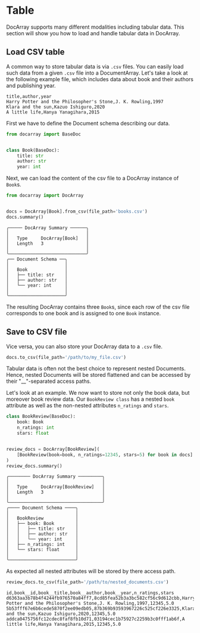 # Table

DocArray supports many different modalities including tabular data.
This section will show you how to load and handle tabular data in DocArray.

## Load CSV table

A common way to store tabular data is via `.csv` files.
You can easily load such data from a given `.csv` file into a DocumentArray. 
Let's take a look at the following example file, which includes data about book and their authors and publishing year.

```text
title,author,year
Harry Potter and the Philosopher's Stone,J. K. Rowling,1997
Klara and the sun,Kazuo Ishiguro,2020
A little life,Hanya Yanagihara,2015
```

First we have to define the Document schema describing our data.
```python
from docarray import BaseDoc


class Book(BaseDoc):
    title: str
    author: str
    year: int
```
Next, we can load the content of the csv file to a DocArray instance of `Book`s.
```python
from docarray import DocArray


docs = DocArray[Book].from_csv(file_path='books.csv')
docs.summary()
```
``` { .text .no-copy }
╭───── DocArray Summary ──────╮
│                             │
│   Type     DocArray[Book]   │
│   Length   3                │
│                             │
╰─────────────────────────────╯
╭── Document Schema ──╮
│                     │
│   Book              │
│   ├── title: str    │
│   ├── author: str   │
│   └── year: int     │
│                     │
╰─────────────────────╯
```
The resulting DocArray contains three `Book`s, since each row of the csv file corresponds to one book and is assigned to one `Book` instance.


## Save to CSV file

Vice versa, you can also store your DocArray data to a `.csv` file.
```python
docs.to_csv(file_path='/path/to/my_file.csv')
```

Tabular data is often not the best choice to represent nested Documents. Hence, nested Documents will be stored flattened and can be accessed by their "__"-separated access paths.

Let's look at an example. We now want to store not only the book data, but moreover book review data. Our `BookReview class` has a nested `book` attribute as well as the non-nested attributes `n_ratings` and `stars`.

```python
class BookReview(BaseDoc):
    book: Book
    n_ratings: int
    stars: float


review_docs = DocArray[BookReview](
    [BookReview(book=book, n_ratings=12345, stars=5) for book in docs]
)
review_docs.summary()
```
``` { .text .no-copy}
╭──────── DocArray Summary ─────────╮
│                                   │
│   Type     DocArray[BookReview]   │
│   Length   3                      │
│                                   │
╰───────────────────────────────────╯
╭──── Document Schema ────╮
│                         │
│   BookReview            │
│   ├── book: Book        │
│   │   ├── title: str    │
│   │   ├── author: str   │
│   │   └── year: int     │
│   ├── n_ratings: int    │
│   └── stars: float      │
│                         │
╰─────────────────────────╯
```
As expected all nested attributes will be stored by there access path.
```python
review_docs.to_csv(file_path='/path/to/nested_documents.csv')
```
``` { .text .no-copy}
id,book__id,book__title,book__author,book__year,n_ratings,stars
d6363aa3b78b4f4244fb976570a84ff7,8cd85fea52b3a3bc582cf56c9d612cbb,Harry Potter and the Philosopher's Stone,J. K. Rowling,1997,12345,5.0
5b53fff67e6b6cede5870f2ee09edb05,87b369b93593967226c525cf226e3325,Klara and the sun,Kazuo Ishiguro,2020,12345,5.0
addca0475756fc12cdec8faf8fb10d71,03194cec1b75927c2259b3c0fff1ab6f,A little life,Hanya Yanagihara,2015,12345,5.0

```
